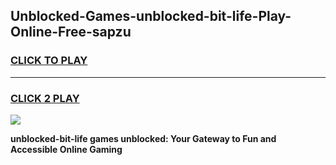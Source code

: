 
## Unblocked-Games-unblocked-bit-life-Play-Online-Free-sapzu
<h3>
<a href="https://premium76.site?title=unblocked-bit-life&ref=26A">CLICK TO PLAY</a></h3>
<hr>

<h3>
<a href="https://premium76.site?title=unblocked-bit-life&ref=26A">CLICK 2 PLAY</a>
  
</h3>

<a href="https://premium76.site?title=unblocked-bit-life&ref=26A"><img src="https://clearcache.store/games.png"></a>


**unblocked-bit-life games unblocked: Your Gateway to Fun and Accessible Online Gaming**
